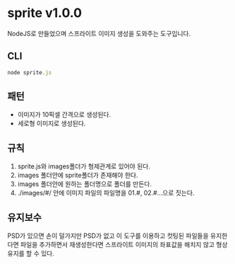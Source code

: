 # sprite v1.0.0
NodeJS로 만들었으며 스프라이트 이미지 생성을 도와주는 도구입니다.

## CLI
````javascript
node sprite.js
````

## 패턴
- 이미지가 10픽셀 간격으로 생성된다.
- 세로형 이미지로 생성된다.

## 규칙
1. sprite.js와 images폴더가 형제관계로 있어야 된다.
2. images 폴더안에 sprite폴더가 존재해야 한다. 
3. images 폴더안에 원하는 폴더명으로 폴더를 만든다.
4. ./images/#/ 안에 이미지 파일의 파일명을 01.#, 02.#...으로 짓는다.

## 유지보수
PSD가 있으면 손이 덜가지만 PSD가 없고 이 도구를 이용하고 컷팅된 파일들을 유지한다면 파일을 추가하면서 재생성한다면 스프라이트 이미지의 좌표값을 해치지 않고 형상유지를 할 수 있다.